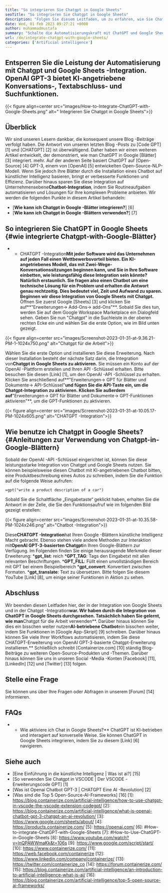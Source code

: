 ```yaml
---
title: "So integrieren Sie Chatgpt in Google Sheets" 
seoTitle: "So integrieren Sie Chatgpt in Google Sheets" 
description: "Folgen Sie diesem Leitfaden, um zu erfahren, wie Sie ChatGPT in Google Sheets integrieren. Bereichern Sie Ihre Blätter mit einem künstlichen intelligenz basierten Chatbot namens Chatgpt." 
date: Wed, 01 Feb 2023 09:27:21 +0000
author: muhammadmustafa
summary: "Schalte die Automatisierungskraft mit ChatGPT und Google Sheets -Integration frei. OpenAI GPT-3 bietet KI-angetriebene Konversation, Textabschluss & amp; Suchfunktionen." 
url: /de/integrate-chatgpt-with-google-sheets/
categories: ['Artificial intelligence']
---
```


## Entsperren Sie die Leistung der Automatisierung mit Chatgpt und Google Sheets -Integration. OpenAI GPT-3 bietet KI-angetriebene Konversations-, Textabschluss- und Suchfunktionen.

{{< figure align=center src="images/How-to-Integrate-ChatGPT-with-Google-Sheets.png" alt=" Integrieren Sie Chatgpt in Google Sheets">}}


## Überblick
Wir sind unseren Lesern dankbar, die konsequent unsere Blog -Beiträge verfolgt haben. Die Antwort von unseren letzten Blog -Posts zu [Code GPT] [1] und [CHATGPT] [2] ist überwältigend. Daher haben wir einen weiteren Artikel entwickelt, der demonstriert, wie man ChatGPT in Google [Blätter] [3] integriert. mehr. Auf der anderen Seite basiert ChatGPT auf [Open-Source] [4] GPT-3, einem von [OpenAI] [5] entwickelten Open-Source-NLP-Modell.
Wenn Sie jedoch Ihre Blätter durch die Installation eines Chatbot auf künstlicher Intelligenz basieren, bringt er verbesserte Funktionen und Effizienz. Darüber hinaus sparen Sie diese Integration auf Unternehmensebene**Chatbot-Integration**, indem Sie Routineaufgaben automatisieren und Lösungen für Ihre komplexen Probleme anbieten.
Wir werden die folgenden Punkte in diesem Artikel behandeln:
* [**Wie kann ich Chatgpt in Google -Blätter integrieren?**] [6]
* [**Wie kann ich Chatgpt in Google -Blättern verwenden?**] [7]

## So integrieren Sie ChatGPT in Google Sheets {#wie integrierte Chatgpt-with-Google-Blätter}
* * CHATGPT -Integration**Mit jeder Software wird das Unternehmen auf jeden Fall einen Wettbewerbsvorteil bieten. Ein KI-angetriebenes Modell, das mit Zwei-Wege-Konversationssitzungen beginnen kann, und Sie in Ihre Software einbetten, wie leistungsfähig diese Integration sein könnte? Natürlich erstaunlich. Sie fragen also einen Chatbot um eine technische Lösung für ein Problem und erhalten die Antwort genau rechtzeitig. Dies bedeutet viel, Zeit und Aufwand zu sparen.
Beginnen wir diese Integration von Google Sheets mit Chatgpt.**
Öffnen Sie zuerst Google [Sheets] [3] und klicken Sie auf**"Erweiterungen-> Add-Ons-> add-Ons"**. Sobald Sie dies tun, werden Sie auf dem Google Workspace Marketplace ein Dialogfeld sehen. Geben Sie nun "Chatgpt" in die Suchleiste in der oberen rechten Ecke ein und wählen Sie die erste Option, wie im Bild unten gezeigt.

{{< figure align=center src="images/Screenshot-2023-01-31-at-9.36.21-PM-1-1024x750.png" alt="Chatgpt für die Arbeit">}}

Wählen Sie die erste Option und installieren Sie diese Erweiterung. Nach dieser Installation besteht der nächste Satz darin, die Integration von**Chatgpt in Google Sheets zu aktivieren.**
Sie müssen ein Konto auf der OpenAI -Plattform erstellen und Ihren API -Schlüssel erhalten. Bitte besuchen Sie diesen [Link] [1], um den OpenAI -API -Schlüssel zu erhalten.
Klicken Sie anschließend auf**"Erweiterungen-> GPT für Blätter und Dokumente-> API-Schlüssel"**und fügen Sie die API-Taste ein, um die Chatgpt-Integration zu aktivieren. Klicken Sie außerdem auf**"Erweiterungen-> GPT für Blätter und Dokumente-> GPT-Funktionen aktivieren"**, um die GPT-Funktionen zu aktivieren.

{{< figure align=center src="images/Screenshot-2023-01-31-at-10.05.17-PM-1024x605.png" alt="CHATGPT -Integration">}}


## Wie benutze ich Chatgpt in Google Sheets? {#Anleitungen zur Verwendung von Chatgpt-in-Google-Blättern}
Sobald der OpenAI -API -Schlüssel eingerichtet ist, können Sie diese leistungsstarke Integration von Chatgpt und Google Sheets nutzen.
Sie können beispielsweise diesen Chatbot mit KI-angetriebenen Chatbot bitten, eine Produktbeschreibung eines Autos zu schreiben, indem Sie die Funktion auf die folgende Weise aufrufen:
```
=gpt("write a product description of a car")
```
Sobald Sie die Schaltfläche „Eingabetaste“ geklickt haben, erhalten Sie die Antwort in der Zelle, die Sie den Funktionsaufruf wie im folgenden Bild gezeigt erstellen:

{{< figure align=center src="images/Screenshot-2023-01-31-at-10.35.58-PM-1024x246.png" alt="Chatbot -Integration">}}

Diese**CHATGPT -Integration**hat Ihren Google -Blättern künstliche Intelligenz Macht gebracht. Ebenso stehen viele andere Methoden zur Interaktion mit**OpenAI GPT-3-basierten Chatgpt**in Ihren Google-Blättern zur Verfügung.
Im Folgenden finden Sie einige herausragende Merkmale dieser Erweiterung:
***gpt_list**: reich
***GPT_TAG**: Tags den Eingabetxt mit allen relevanten Beschriftungen.
***GPT_FILL**: Füllt einen unvollständigen Bereich mit GPT bei einem Beispielbereich
***gpt_convert**: Konvertiert zwischen Formaten.
***gpt_translate**: Text zu übersetzen.
Bitte folgen Sie diesem YouTube [Link] [8], um einige seiner Funktionen in Aktion zu sehen.

## Abschluss
Wir beenden diesen Leitfaden hier, der in der Integration von Google Sheets und in der Chatgpt -Integration**war. Wir haben durch die Integration von ChatGPT in Google Sheets durchgesehen. Tatsächlich haben Sie gelernt, wie man**Chatgpt für die Arbeit verwenden**. Darüber hinaus können Sie dies ein bisschen weiter nutzen**AI-betriebene Chatbot**ein bisschen weiter, indem Sie Funktionen in [Google App-Skript] [9] schreiben. Darüber hinaus können Sie viele Ihrer Workflows automatisieren, indem Sie diese CHATGPT-Erweiterung von OpenAI GPT-3-basierte Chatgpt-Erweiterung installieren.**
Schließlich schreibt [Containerize.com] [10] ständig Blog-Beiträge zu weiteren Open-Source-Produkten und -Themen. Darüber hinaus können Sie uns in unseren Social -Media -Konten [Facebook] [11], [LinkedIn] [12] und [Twitter] [13] folgen.

## Stelle eine Frage
Sie können uns über Ihre Fragen oder Abfragen in unserem [Forum] [14] informieren.

## FAQs
* * Wie aktiviere ich Chat in Google Sheets?**
ChatGPT ist KI-betrieben und interagiert auf konverselle Weise. Sie können ChatGPT in Google Sheets integrieren, indem Sie zu diesem [Link] [6] navigieren.

## Siehe auch
  * [Eine Einführung in die künstliche Intelligenz | Was ist ai?] [15]
  * [So verwenden Sie Chatgpt in VSCODE | Der VSCODE -Erweiterungscode GPT] [1]
  * [Was ist Openai Chatbot GPT-3 | CHATGPT Eine AI -Revolution] [2]
  * [Was sind die Top 5 Open-Source-AI-Frameworks] [16]
[1]: https://blog.containerize.com/artificial-intelligence/how-to-use-chatgpt-in-vscode-the-vscode-extension-codegpt/
[2]: https://blog.containerize.com/artificial-intelligence/what-is-openai-chatbot-gpt-3-chatgpt-an-ai-revolution/
[3]: https://www.google.com/sheets/about/
[4]: https://products.containerize.com/
[5]: https://openai.com/
[6]: #How-to-integrate-ChatGPT-with-Google-Sheets
[7]: #How-to-Use-ChatGPT-in-Google-Sheets
[8]: https://www.youtube.com/watch?v=lnQPAWWmaKk&t=106s
[9]: https://www.google.com/script/start/
[10]: https://www.containerize.com/
[11]: https://web.facebook.com/containerize
[12]: https://www.linkedin.com/company/containerize/
[13]: https://twitter.com/containerize_co
[14]: https://forum.containerize.com/
[15]: https://blog.containerize.com/artificial-intelligence/an-introduction-to-artificial-intelligence-what-is-ai/
[16]: https://blog.containerize.com/artificial-intelligence/top-5-open-source-ai-frameworks/
